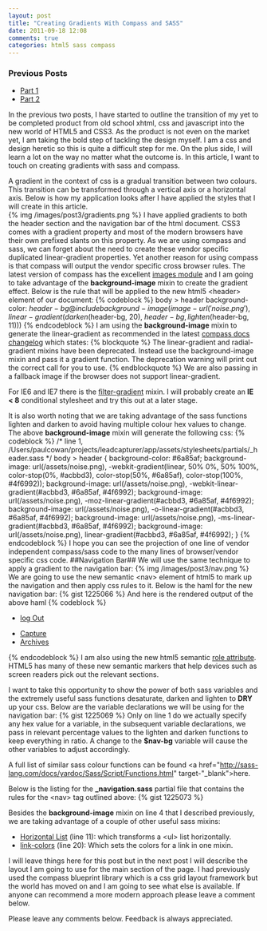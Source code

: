 ```yaml
---
layout: post
title: "Creating Gradients With Compass and SASS"
date: 2011-09-18 12:08
comments: true
categories: html5 sass compass
---
```

### Previous Posts
- [Part 1]("http://www.thesoftwaresimpleton.com/blog/2011/09/07/site-refresh-with-html5-and-sass---part-1/")
- [Part 2]("http://www.thesoftwaresimpleton.com/blog/2011/09/07/site-refresh-with-html5-and-sass---part-2/")

In the previous two posts, I have started to outline the transition of my yet to be completed product from old school xhtml, css and javascript into the new world of HTML5 and CSS3.  As the product is not even on the market yet, I am taking the bold step of tackling the design myself.  I am a css and design heretic so this is quite a difficult step for me.  On the plus side, I will learn a lot on the way no matter what the outcome is. In this article, I want to touch on creating gradients with sass and compass.

A gradient in the context of css is a gradual transition between two colours.  This transition can be transformed through a vertical axis or a horizontal axis.  Below is how my application looks after I have applied the styles that I will create in this article.  
{% img /images/post3/gradients.png %}
I have applied gradients to both the header section and the navigation bar of the html document.  CSS3 comes with a gradient property and most of the modern browsers have their own prefixed slants on this property.  As we are using compass and sass, we can forget about the need to create these vendor specific duplicated linear-gradient properties.  Yet another reason for using compass is that compass will output the vendor specific cross browser rules.  The latest version of compass has the excellent <a href="http://compass-style.org/reference/compass/css3/images/" target="_blank">images module</a> and I am going to take advantage of the **background-image** mixin to create the gradient effect.  Below is the rule that will be applied to the new html5 &lt;header&gt; element of our document:
{% codeblock %}
body > header
  background-color: $header-bg
  @include background-image(image-url('noise.png'), linear-gradient(darken($header-bg, 20), $header-bg, lighten($header-bg, 11)))
{% endcodeblock %}
I am using the **background-image** mixin to generate the linear-gradient as recommended in the latest <a href="http://compass-style.org/CHANGELOG/" target="_blank">compass docs changelog</a> which states:
{% blockquote %}
The linear-gradient and radial-gradient mixins have been deprecated. Instead use the background-image mixin and pass it a gradient function. The deprecation warning will print out the correct call for you to use.
{% endblockquote %}
We are also passing in a fallback image if the browser does not support linear-gradient.

For IE6 and IE7 there is the <a href="http://compass-style.org/reference/compass/css3/images/#mixin-filter-gradient" target="_blank">filter-gradient</a> mixin.  I will probably create an **IE &lt; 8** conditional stylesheet and try this out at a later stage.

It is also worth noting that we are taking advantage of the sass functions lighten and darken to avoid having multiple colour hex values to change.  The above **background-image** mixin will generate the following css:
{% codeblock %}
/* line 1, /Users/paulcowan/projects/leadcapturer/app/assets/stylesheets/partials/_header.sass */
body > header {
  background-color: #6a85af;
  background-image: url(/assets/noise.png), -webkit-gradient(linear, 50% 0%, 50% 100%, color-stop(0%, #acbbd3), color-stop(50%, #6a85af), color-stop(100%, #4f6992));
  background-image: url(/assets/noise.png), -webkit-linear-gradient(#acbbd3, #6a85af, #4f6992);
  background-image: url(/assets/noise.png), -moz-linear-gradient(#acbbd3, #6a85af, #4f6992);
  background-image: url(/assets/noise.png), -o-linear-gradient(#acbbd3, #6a85af, #4f6992);
  background-image: url(/assets/noise.png), -ms-linear-gradient(#acbbd3, #6a85af, #4f6992);
  background-image: url(/assets/noise.png), linear-gradient(#acbbd3, #6a85af, #4f6992);
}
{% endcodeblock %}
I hope you can see the projection of one line of vendor independent compass/sass code to the many lines of browser/vendor specific css code.
##Navigation Bar##
We will use the same technique to apply a gradient to the navigation bar:
{% img /images/post3/nav.png %}
We are going to use the new semantic &lt;nav&gt; element of html5 to mark up the navigation and then apply css rules to it.  Below is the haml for the new navigation bar:
{% gist 1225066 %}
And here is the rendered output of the above haml
{% codeblock %}
<nav role="navigation">
    <ul role="user">
      <li>
        <a href="/logout">log Out</a>
      </li>
    </ul>
    <ul role="main-navigation">
      <li>
        <a href="/Home/Index" data-method="get">Capture</a>
      </li>
      <li>
        <a href="/Archive/Index" data-method="get">Archives</a>
      </li>
    </ul>
</nav>
{% endcodeblock %}
I am also using the new html5 semantic <a href="http://www.w3.org/wiki/PF/XTech/HTML5/RoleAttribute" target="_blank">role attribute</a>. HTML5 has many of these new semantic markers that help devices such as screen readers pick out the relevant sections.
 
I want to take this opportunity to show the power of both sass variables and the extremely useful sass functions desaturate, darken and lighten to **DRY** up your css.  Below are  the variable declarations we will be using for the navigation bar:
{% gist 1225069 %}
Only on line 1 do we actually specify any hex value for a variable, in the subsequent variable declarations, we pass in relevant percentage values to the lighten and darken functions to keep everything in ratio. A change to the **$nav-bg** variable will cause the other variables to adjust accordingly.

A full list of similar sass colour functions can be found <a href="http://sass-lang.com/docs/yardoc/Sass/Script/Functions.html" target-"_blank">here</a>.

Below is the listing for the **_navigation.sass** partial file that contains the rules for the &lt;nav&gt; tag outlined above:
{% gist 1225073 %}

Besides the **background-image** mixin on line 4 that I described previously, we are taking advantage of a couple of other useful sass mixins:

- <a href="http://compass-style.org/reference/compass/utilities/lists/horizontal_list/" target="_blank">Horizontal List</a> (line 11): which transforms a &lt;ul&gt; list horizontally.
- <a href="http://compass-style.org/reference/compass/utilities/links/link_colors/" target="_blank">link-colors</a> (line 20): Which sets the colors for a link in one mixin.

I will leave things here for this post but in the next post I will describe the layout I am going to use for the main section of the page.  I had previously used the compass blueprint library which is a css grid layout framework but the world has moved on and I am going to see what else is available.  If anyone can recommend a more modern approach please leave a comment below.

Please leave any comments below.  Feedback is always appreciated.